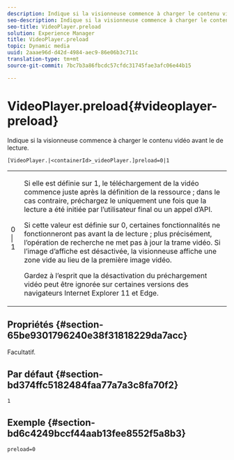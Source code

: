 ```yaml
---
description: Indique si la visionneuse commence à charger le contenu vidéo avant le  de lecture.
seo-description: Indique si la visionneuse commence à charger le contenu vidéo avant le  de lecture.
seo-title: VideoPlayer.preload
solution: Experience Manager
title: VideoPlayer.preload
topic: Dynamic media
uuid: 2aaae96d-d42d-4984-aec9-86e06b3c711c
translation-type: tm+mt
source-git-commit: 7bc7b3a86fbcdc57cfdc31745fae3afc06e44b15

---
```



# VideoPlayer.preload{#videoplayer-preload}

Indique si la visionneuse commence à charger le contenu vidéo avant le  de lecture.

`[VideoPlayer.|<containerId>_videoPlayer.]preload=0|1`

<table id="table_AE7AAFA9B4374E31B51D06511EB96401"> 
 <tbody> 
  <tr> 
   <td colname="col1"> <p> <span class="codeph"> 0 | 1 </span> </p> </td> 
   <td colname="col2"> <p> Si elle est définie sur <span class="codeph"> 1, </span> le téléchargement de la vidéo commence juste après la définition de la ressource ; dans le cas contraire, préchargez le uniquement une fois que la lecture a été initiée par l’utilisateur final ou un appel d’API. </p> <p>Si cette valeur est définie sur <span class="codeph"> 0, </span> certaines fonctionnalités ne fonctionneront pas avant la  de lecture ; plus précisément, l’opération de recherche ne met pas à jour la trame vidéo. Si l’image d’affiche est désactivée, la visionneuse affiche une zone vide au lieu de la première image vidéo. </p> <p>Gardez à l’esprit que la désactivation du préchargement vidéo peut être ignorée sur certaines versions des navigateurs Internet Explorer 11 et Edge. </p> </td> 
  </tr> 
 </tbody> 
</table>

## Propriétés {#section-65be9301796240e38f31818229da7acc}

Facultatif.

## Par défaut {#section-bd374ffc5182484faa77a7a3c8fa70f2}

`1`

## Exemple {#section-bd6c4249bccf44aab13fee8552f5a8b3}

`preload=0`
